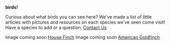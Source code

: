 **birds!**

Curious about what birds you can see here?  We've made a list of little articles with pictures and resources on each species we've seen come visit!
Have a species to add or a question, [Contact Us](mailto:aaron.j.lael@gmail.com)

Image coming soon [House Finch](/docs/house_finch.md)
Image coming soon [American Goldfinch](/docs/golden_finch.md)
